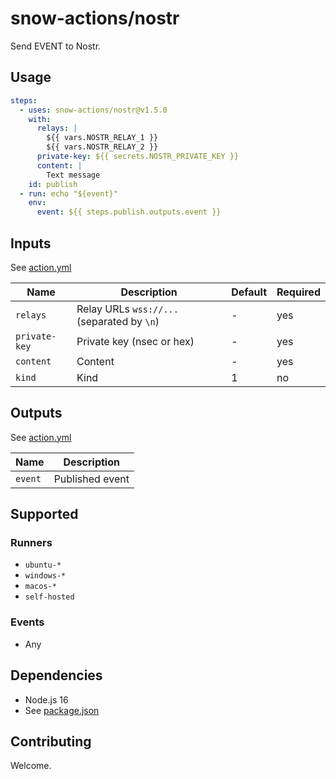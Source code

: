 # snow-actions/nostr

Send EVENT to Nostr.

## Usage

```yml
steps:
  - uses: snow-actions/nostr@v1.5.0
    with:
      relays: |
        ${{ vars.NOSTR_RELAY_1 }}
        ${{ vars.NOSTR_RELAY_2 }}
      private-key: ${{ secrets.NOSTR_PRIVATE_KEY }}
      content: |
        Text message
    id: publish
  - run: echo "${event}"
    env:
      event: ${{ steps.publish.outputs.event }}
```

## Inputs

See [action.yml](action.yml)

| Name | Description | Default | Required |
| - | - | - | - |
| `relays` | Relay URLs `wss://...` (separated by `\n`) | - | yes |
| `private-key` | Private key (nsec or hex) | - | yes |
| `content` | Content | - | yes |
| `kind` | Kind | 1 | no |

## Outputs

See [action.yml](action.yml)

| Name | Description |
| - | - |
| `event` | Published event |

## Supported

### Runners

- `ubuntu-*`
- `windows-*`
- `macos-*`
- `self-hosted`

### Events

- Any

## Dependencies

- Node.js 16
- See [package.json](package.json)

## Contributing

Welcome.
